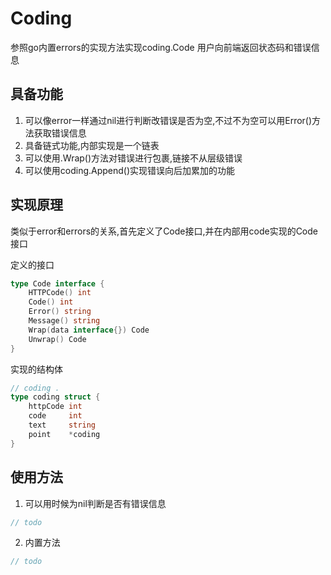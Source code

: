 # Coding

参照go内置errors的实现方法实现coding.Code
用户向前端返回状态码和错误信息

## 具备功能

1. 可以像error一样通过nil进行判断改错误是否为空,不过不为空可以用Error()方法获取错误信息
2. 具备链式功能,内部实现是一个链表
3. 可以使用.Wrap()方法对错误进行包裹,链接不从层级错误
4. 可以使用coding.Append()实现错误向后加累加的功能

## 实现原理

类似于error和errors的关系,首先定义了Code接口,并在内部用code实现的Code接口

定义的接口
```go
type Code interface {
	HTTPCode() int
	Code() int
	Error() string
	Message() string
	Wrap(data interface{}) Code
	Unwrap() Code
}
```
实现的结构体
```go
// coding .
type coding struct {
	httpCode int
	code     int
	text     string
	point    *coding
}
```

## 使用方法

1. 可以用时候为nil判断是否有错误信息

```go
// todo
```

2. 内置方法

```go
// todo
```